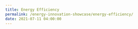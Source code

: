 ```yaml
---
title: Energy Efficiency
permalink: /energy-innovation-showcase/energy-efficiency/
date: 2021-07-11 04:00:00
---
```

